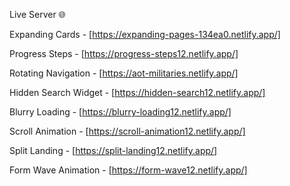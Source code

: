Live Server 🌐

Expanding Cards - [https://expanding-pages-134ea0.netlify.app/]

Progress Steps - [https://progress-steps12.netlify.app/]

Rotating Navigation - [https://aot-militaries.netlify.app/]

Hidden Search Widget - [https://hidden-search12.netlify.app/]

Blurry Loading - [https://blurry-loading12.netlify.app/]

Scroll Animation - [https://scroll-animation12.netlify.app/]

Split Landing - [https://split-landing12.netlify.app/]

Form Wave Animation - [https://form-wave12.netlify.app/]
